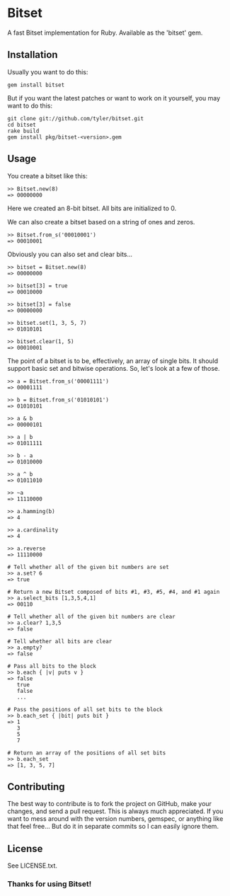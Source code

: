 Bitset
======

A fast Bitset implementation for Ruby. Available as the 'bitset' gem.


Installation
------------

Usually you want to do this:

    gem install bitset

But if you want the latest patches or want to work on it yourself, you may want
to do this:

    git clone git://github.com/tyler/bitset.git
    cd bitset
    rake build
    gem install pkg/bitset-<version>.gem


Usage
-----

You create a bitset like this:

    >> Bitset.new(8)
    => 00000000

Here we created an 8-bit bitset. All bits are initialized to 0.

We can also create a bitset based on a string of ones and zeros.

    >> Bitset.from_s('00010001')
    => 00010001

Obviously you can also set and clear bits...

    >> bitset = Bitset.new(8)
    => 00000000
    
    >> bitset[3] = true
    => 00010000
    
    >> bitset[3] = false
    => 00000000
    
    >> bitset.set(1, 3, 5, 7)
    => 01010101
    
    >> bitset.clear(1, 5)
    => 00010001

The point of a bitset is to be, effectively, an array of single bits. It should
support basic set and bitwise operations. So, let's look at a few of those.

    >> a = Bitset.from_s('00001111')
    => 00001111
    
    >> b = Bitset.from_s('01010101')
    => 01010101
    
    >> a & b
    => 00000101
    
    >> a | b
    => 01011111
    
    >> b - a
    => 01010000
    
    >> a ^ b
    => 01011010
    
    >> ~a
    => 11110000
    
    >> a.hamming(b)
    => 4
    
    >> a.cardinality
    => 4
    
    >> a.reverse
    => 11110000

    # Tell whether all of the given bit numbers are set
    >> a.set? 6
    => true

    # Return a new Bitset composed of bits #1, #3, #5, #4, and #1 again
    >> a.select_bits [1,3,5,4,1]
    => 00110

    # Tell whether all of the given bit numbers are clear
    >> a.clear? 1,3,5
    => false

    # Tell whether all bits are clear
    >> a.empty?
    => false

    # Pass all bits to the block
    >> b.each { |v| puts v }
    => false
       true
       false
       ...

    # Pass the positions of all set bits to the block
    >> b.each_set { |bit| puts bit }
    => 1
       3
       5
       7

    # Return an array of the positions of all set bits
    >> b.each_set
    => [1, 3, 5, 7]

Contributing
------------

The best way to contribute is to fork the project on GitHub, make your changes,
and send a pull request. This is always much appreciated. If you want to mess
around with the version numbers, gemspec, or anything like that feel free... But
do it in separate commits so I can easily ignore them.


License
-------

See LICENSE.txt.


### Thanks for using Bitset!
